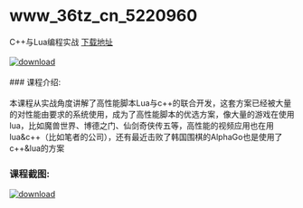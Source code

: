 # www_36tz_cn_5220960
C++与Lua编程实战
[下载地址](http://www.36tz.cn/article/5220960 "下载地址")
<br/></br>[![download](http://36tz.cn/muke_img/2021_09_1-2.png "下载地址")](http://www.36tz.cn/article/5220960 "下载地址")
<br/></br>### 课程介绍:<br/></br>本课程从实战角度讲解了高性能脚本Lua与c++的联合开发，这套方案已经被大量的对性能由要求的系统使用，成为了高性能脚本的优选方案，像大量的游戏在使用lua，比如魔兽世界、博德之门、仙剑奇侠传五等，高性能的视频应用也在用lua&c++（比如笔者的公司），还有最近击败了韩国围棋的AlphaGo也是使用了 c++&lua的方案

### 课程截图:
[![download](http://36tz.cn/muke_img/2021_09_2-1.png "下载地址")](http://www.36tz.cn/article/5220960 "下载地址")
